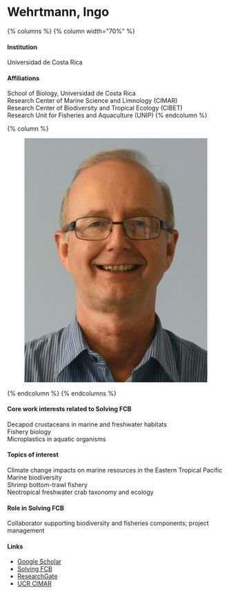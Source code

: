 # Wehrtmann, Ingo

{% columns %}
{% column width="70%" %}
#### Institution

Universidad de Costa Rica

#### Affiliations

School of Biology, Universidad de Costa Rica\
Research Center of Marine Science and Limnology (CIMAR)\
Research Center of Biodiversity and Tropical Ecology (CIBET)\
Research Unit for Fisheries and Aquaculture (UNIP)
{% endcolumn %}

{% column %}
<figure><img src="https://raw.githubusercontent.com/Solving-FCB/docs/refs/heads/main/.img/wehrtmann-i.webp" alt=""></figure>
{% endcolumn %}
{% endcolumns %}

#### Core work interests related to Solving FCB

Decapod crustaceans in marine and freshwater habitats\
Fishery biology\
Microplastics in aquatic organisms

#### Topics of interest

Climate change impacts on marine resources in the Eastern Tropical Pacific\
Marine biodiversity\
Shrimp bottom-trawl fishery\
Neotropical freshwater crab taxonomy and ecology

#### Role in Solving FCB

Collaborator supporting biodiversity and fisheries components; project management

#### Links

* [Google Scholar](https://scholar.google.com/citations?user=IAH83VYAAAAJ)
* [Solving FCB](https://solvingfcb.org/people/wehrtmann-i/)
* [ResearchGate](https://www.researchgate.net/profile/Ingo-Wehrtmann)
* [UCR CIMAR](https://www.cimar.ucr.ac.cr/investigacion/investigadores/ingo-s-wehrtmann.html)
